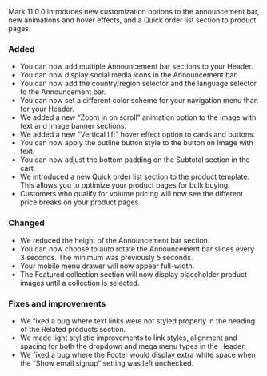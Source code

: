 Mark 11.0.0 introduces new customization options to the announcement bar, new animations and hover effects, and a Quick order list section to product pages. 

### Added
- You can now add multiple Announcement bar sections to your Header. 
- You can now display social media icons in the Announcement bar. 
- You can now add the country/region selector and the language selector to the Announcement bar.
- You can now set a different color scheme for your navigation menu than for your Header. 
- We added a new “Zoom in on scroll” animation option to the Image with text and Image banner sections.
- We added a new “Vertical lift” hover effect option to cards and buttons. 
- You can now apply the outline button style to the button on Image with text. 
- You can now adjust the bottom padding on the Subtotal section in the cart.
- We introduced a new Quick order list section to the product template. This allows you to optimize your product pages for bulk buying. 
- Customers who qualify for volume pricing will now see the different price breaks on your product pages. 

### Changed
- We reduced the height of the Announcement bar section.
- You can now choose to auto rotate the Announcement bar slides every 3 seconds. The minimum was previously 5 seconds.
- Your mobile menu drawer will now appear full-width.
- The Featured collection section will now display placeholder product images until a collection is selected. 

### Fixes and improvements
- We fixed a bug where text links were not styled properly in the heading of the Related products section.
- We made light stylistic improvements to link styles, alignment and spacing for both the dropdown and mega menu types in the Header.
- We fixed a bug where the Footer would display extra white space when the “Show email signup” setting was left unchecked. 